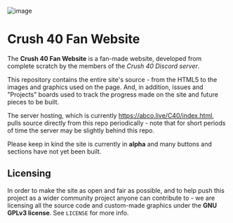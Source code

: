 ![image](https://user-images.githubusercontent.com/26012626/161085742-1e4ab2ce-c45e-4413-a8f3-ae5eb1e0e701.png)
# Crush 40 Fan Website

The **Crush 40 Fan Website** is a fan-made website, developed from complete scratch by the members of the _Crush 40 Discord server_.

This repository contains the entire site's source - from the HTML5 to the images and graphics used on the page. And, in addition, issues and "Projects" boards used to track the progress made on the site and future pieces to be built.

The server hosting, which is currently https://abco.live/C40/index.html, pulls source directly from this repo periodically - note that for short periods of time the server may be slightly behind this repo.

Please keep in kind the site is currently in **alpha** and many buttons and sections have not yet been built.

## Licensing

In order to make the site as open and fair as possible, and to help push this project as a wider community project anyone can contribute to - we are licensing all the source code and custom-made graphics under the **GNU GPLv3 license**. See `LICENSE` for more info.
